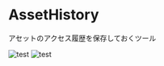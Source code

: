 # AssetHistory
アセットのアクセス履歴を保存しておくツール

![test](https://github.com/hiroki-kitahara/AssetHistory/wiki/image/AssetHistory_0.png "test")
![test](image/AssetHistory_0.png "test")
